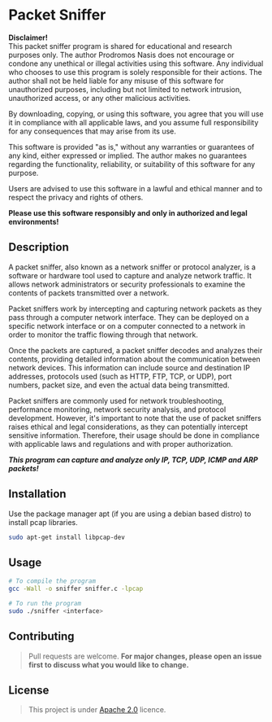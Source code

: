 # Packet Sniffer
**Disclaimer!** \
This packet sniffer program is shared for educational and research purposes only. The author Prodromos Nasis does not encourage or condone any unethical or illegal activities using this software. Any individual who chooses to use this program is solely responsible for their actions. The author shall not be held liable for any misuse of this software for unauthorized purposes, including but not limited to network intrusion, unauthorized access, or any other malicious activities.

By downloading, copying, or using this software, you agree that you will use it in compliance with all applicable laws, and you assume full responsibility for any consequences that may arise from its use.

This software is provided "as is," without any warranties or guarantees of any kind, either expressed or implied. The author makes no guarantees regarding the functionality, reliability, or suitability of this software for any purpose.

Users are advised to use this software in a lawful and ethical manner and to respect the privacy and rights of others.

**Please use this software responsibly and only in authorized and legal environments!**

## Description
A packet sniffer, also known as a network sniffer or protocol analyzer, is a software or hardware tool used to capture and analyze network traffic. It allows network administrators or security professionals to examine the contents of packets transmitted over a network.

Packet sniffers work by intercepting and capturing network packets as they pass through a computer network interface. They can be deployed on a specific network interface or on a computer connected to a network in order to monitor the traffic flowing through that network.

Once the packets are captured, a packet sniffer decodes and analyzes their contents, providing detailed information about the communication between network devices. This information can include source and destination IP addresses, protocols used (such as HTTP, FTP, TCP, or UDP), port numbers, packet size, and even the actual data being transmitted.

Packet sniffers are commonly used for network troubleshooting, performance monitoring, network security analysis, and protocol development. However, it's important to note that the use of packet sniffers raises ethical and legal considerations, as they can potentially intercept sensitive information. Therefore, their usage should be done in compliance with applicable laws and regulations and with proper authorization.

***This program can capture and analyze only IP, TCP, UDP, ICMP and ARP packets!***
## Installation

Use the package manager apt (if you are using a debian based distro) to install pcap libraries.

```bash
sudo apt-get install libpcap-dev

```

## Usage

```Bash
# To compile the program
gcc -Wall -o sniffer sniffer.c -lpcap

# To run the program
sudo ./sniffer <interface>
```

## Contributing

>Pull requests are welcome. **For major changes, please open an issue first
to discuss what you would like to change.**


## License

>This project is under [Apache 2.0](https://choosealicense.com/licenses/apache-2.0/) licence.
